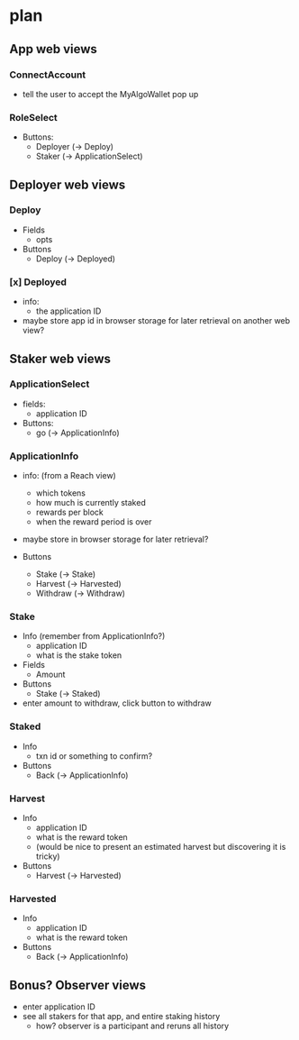 # plan

## App web views

### ConnectAccount

* tell the user to accept the MyAlgoWallet pop up

### RoleSelect

* Buttons:
  * Deployer (-> Deploy)
  * Staker (-> ApplicationSelect)

## Deployer web views

### Deploy

* Fields
  * opts
* Buttons
  * Deploy (-> Deployed)

### [x] Deployed

* info:
  * the application ID
* maybe store app id in browser storage for later retrieval on another web view?

## Staker web views

### ApplicationSelect

* fields:
  * application ID
* Buttons:
  * go (-> ApplicationInfo)

### ApplicationInfo

* info: (from a Reach view)
  * which tokens
  * how much is currently staked
  * rewards per block
  * when the reward period is over
* maybe store in browser storage for later retrieval?

* Buttons
  * Stake (-> Stake)
  * Harvest (-> Harvested)
  * Withdraw (-> Withdraw)

### Stake

* Info (remember from ApplicationInfo?)
  * application ID
  * what is the stake token
* Fields
  * Amount
* Buttons
  * Stake (-> Staked)
* enter amount to withdraw, click button to withdraw

### Staked

* Info
  * txn id or something to confirm?
* Buttons
  * Back (-> ApplicationInfo)

### Harvest

* Info
  * application ID
  * what is the reward token
  * (would be nice to present an estimated harvest but discovering it is tricky)
* Buttons
  * Harvest (-> Harvested)

### Harvested

* Info
  * application ID
  * what is the reward token
* Buttons
  * Back (-> ApplicationInfo)

## Bonus? Observer views

* enter application ID
* see all stakers for that app, and entire staking history
  * how? observer is a participant and reruns all history
